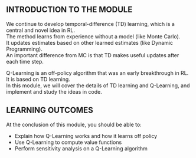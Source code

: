 
## INTRODUCTION TO THE MODULE

We continue to develop temporal-difference (TD) learning, which is a central and novel idea in RL.  
The method learns from experience without a model (like Monte Carlo).  
It updates estimates based on other learned estimates (like Dynamic Programming).  
An important difference from MC is that TD makes useful updates after each time step.  

Q-Learning is an off-policy algorithm that was an early breakthrough in RL. It is based on TD learning.  
In this module, we will cover the details of TD learning and Q-Learning, and implement and study the ideas in code.

## LEARNING OUTCOMES

At the conclusion of this module, you should be able to:

- Explain how Q-Learning works and how it learns off policy
- Use Q-Learning to compute value functions
- Perform sensitivity analysis on a Q-Learning algorithm
